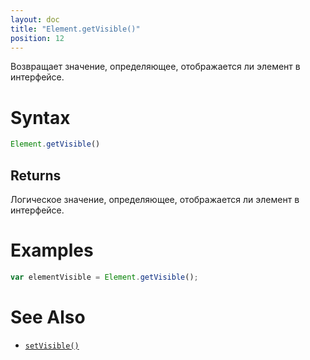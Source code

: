 ```yaml
---
layout: doc
title: "Element.getVisible()"
position: 12
---
```


Возвращает значение, определяющее, отображается ли элемент в интерфейсе.

# Syntax

```js
Element.getVisible()
```

## Returns

Логическое значение, определяющее, отображается ли элемент в интерфейсе.

# Examples

```js
var elementVisible = Element.getVisible();
```

# See Also

* [`setVisible()`](../Element.setVisible/)

